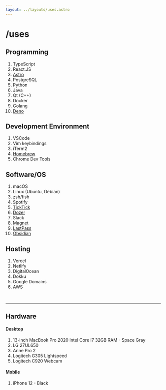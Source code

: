 ```yaml
---
layout: ../layouts/uses.astro
---
```


# /uses

## Programming

1. TypeScript
2. React.JS
3. [Astro](https://astro.build/)
4. PostgreSQL
5. Python
6. Java
7. Qt (C++)
8. Docker
9. Golang
10. [Deno](https://deno.land/)

## Development Environment

1. VSCode
2. Vim keybindings
3. iTerm2
4. [Homebrew](https://brew.sh/)
5. Chrome Dev Tools

## Software/OS

1. macOS
2. Linux (Ubuntu, Debian)
3. zsh/fish
4. Spotify
5. [TickTick](https://ticktick.com/?language=en_US)
6. [Dozer](https://github.com/Mortennn/Dozer)
7. Slack
8. [Magnet](https://apps.apple.com/us/app/magnet/id441258766?mt=12)
9. [LastPass](https://www.lastpass.com/)
10. [Obsidian](https://obsidian.md/)

## Hosting

1. Vercel
2. Netlify
3. DigitalOcean
4. Dokku
5. Google Domains
6. AWS

</br>

---

## Hardware

#### Desktop

1. 13-inch MacBook Pro 2020 Intel Core i7 32GB RAM - Space Gray
2. LG 27UL650
3. Anne Pro 2
4. Logitech G305 Lightspeed
5. Logitech C920 Webcam

#### Mobile

1. iPhone 12 - Black
